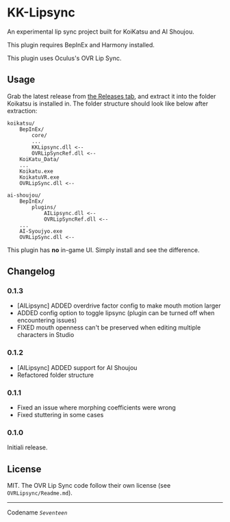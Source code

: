 # KK-Lipsync

An experimental lip sync project built for KoiKatsu and AI Shoujou.

This plugin requires BepInEx and Harmony installed.

This plugin uses Oculus's OVR Lip Sync.

## Usage

Grab the latest release from [the Releases tab][releases], and extract it into the folder Koikatsu is installed in. The folder structure should look like below after extraction:

```
koikatsu/
    BepInEx/
        core/
        ...
        KKLipsync.dll <-- 
        OVRLipSyncRef.dll <--
    KoiKatu_Data/
    ...
    Koikatu.exe
    KoikatuVR.exe
    OVRLipSync.dll <--
```

```
ai-shoujou/
    BepInEx/
        plugins/
            AILipsync.dll <-- 
            OVRLipSyncRef.dll <--
    ...
    AI-Syoujyo.exe
    OVRLipSync.dll <--
```

This plugin has **no** in-game UI. Simply install and see the difference.

[releases]: https://github.com/01010101lzy/kk-lipsync/releases

## Changelog

### 0.1.3

- [AILipsync] ADDED overdrive factor config to make mouth motion larger
- ADDED config option to toggle lipsync (plugin can be turned off when encountering issues)
- FIXED mouth openness can't be preserved when editing multiple characters in Studio

### 0.1.2

- [AILipsync] ADDED support for AI Shoujou
- Refactored folder structure

### 0.1.1

- Fixed an issue where morphing coefficients were wrong
- Fixed stuttering in some cases

### 0.1.0

Initiali release.

## License

MIT. The OVR Lip Sync code follow their own license (see `OVRLipsync/Readme.md`).

---

Codename _`Seventeen`_
